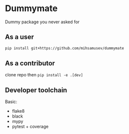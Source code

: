 
# Dummymate
Dummy package you never asked for


## As a user
```bash
pip install git+https://github.com/mihsamusev/dummymate
```

## As a contributor
clone repo then `pip install -e .[dev]`


## Developer toolchain
Basic:

- flake8
- black
- mypy
- pytest + coverage


